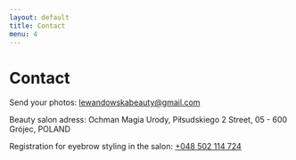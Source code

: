 ```yaml
---
layout: default
title: Contact
menu: 4
---
```


# Contact

Send your photos: lewandowskabeauty@gmail.com

Beauty salon adress:
Ochman Magia Urody,
Piłsudskiego 2 Street,
05 - 600 Grójec,
POLAND

Registration for eyebrow styling in the salon:
<a href="tel:+48502114724">+048 502 114 724</a>
